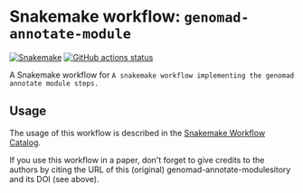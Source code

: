 # Snakemake workflow: `genomad-annotate-module`

[![Snakemake](https://img.shields.io/badge/snakemake-≥6.3.0-brightgreen.svg)](https://snakemake.github.io)
[![GitHub actions status](https://github.com/dlaehnemann/genomad-annotate-module/workflows/Tests/badge.svg?branch=main)](https://github.com/dlaehnemann/genomad-annotate-module/actions?query=branch%3Amain+workflow%3ATests)


A Snakemake workflow for `A snakemake workflow implementing the genomad annotate module steps.`


## Usage

The usage of this workflow is described in the [Snakemake Workflow Catalog](https://snakemake.github.io/snakemake-workflow-catalog/?usage=dlaehnemann%2Fgenomad-annotate-module).

If you use this workflow in a paper, don't forget to give credits to the authors by citing the URL of this (original) genomad-annotate-modulesitory and its DOI (see above).
